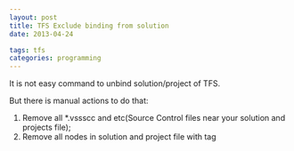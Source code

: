 ```yaml
---
layout: post
title: TFS Exclude binding from solution
date: 2013-04-24

tags: tfs
categories: programming
---
```

It is not easy command to unbind solution/project of TFS.

But there is manual actions to do that:
1. Remove all *.vssscc and etc(Source Control files near your solution and projects file);
2. Remove all nodes in solution and project file with tag <scc />
